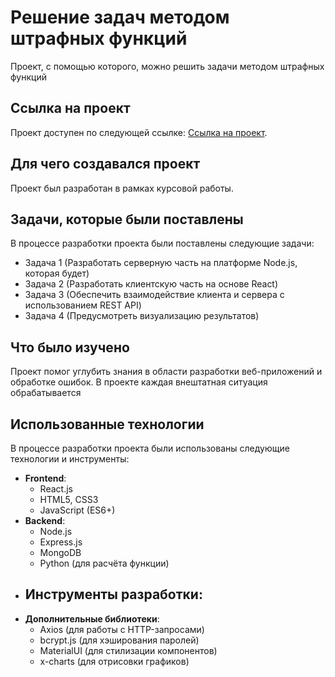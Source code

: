 # Решение задач методом штрафных функций

Проект, с помощью которого, можно решить задачи методом штрафных функций 

## Ссылка на проект

Проект доступен по следующей ссылке: <a href="https://penalty-factor-client.vercel.app/" target="_blank">Ссылка на проект</a>.

## Для чего создавался проект

Проект был разработан в рамках курсовой работы.

## Задачи, которые были поставлены

В процессе разработки проекта были поставлены следующие задачи:

- Задача 1 (Разработать серверную часть на платформе Node.js, которая будет)
- Задача 2 (Разработать клиентскую часть на основе React)
- Задача 3 (Обеспечить взаимодействие клиента и сервера с использованием REST API)
- Задача 4 (Предусмотреть визуализацию результатов)


## Что было изучено


Проект помог углубить знания в области разработки веб-приложений и обработке ошибок. В проекте каждая внештатная ситуация обрабатывается

## Использованные технологии

В процессе разработки проекта были использованы следующие технологии и инструменты:

- **Frontend**:
  - React.js
  - HTML5, CSS3
  - JavaScript (ES6+)
- **Backend**:
  - Node.js
  - Express.js
  - MongoDB
  - Python (для расчёта функции)
- **Инструменты разработки**:
  - 
- **Дополнительные библиотеки**:
  - Axios (для работы с HTTP-запросами)
  - bcrypt.js (для хэширования паролей)
  - MaterialUI (для стилизации компонентов)
  - x-charts (для отрисовки графиков)
